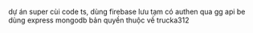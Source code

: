 dự án super cùi code ts, dùng firebase lưu tạm có authen qua gg api
be dùng express mongodb
bản quyền thuộc về trucka312
